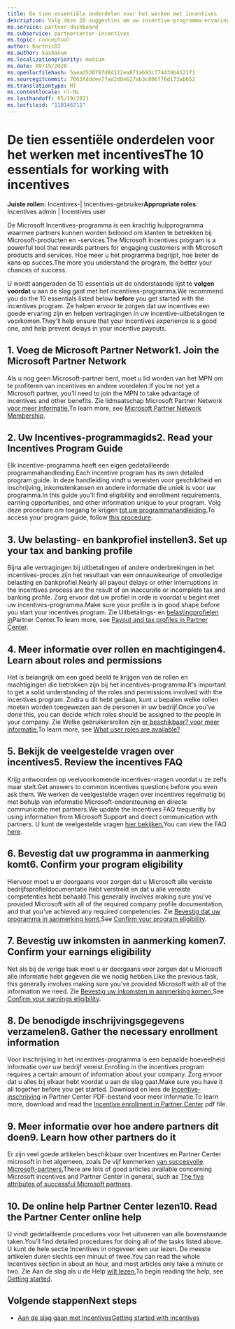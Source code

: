 ```yaml
---
title: De tien essentiële onderdelen voor het werken met incentives
description: Volg deze 10 suggesties om uw incentive-programma-ervaring te verbeteren en eerder uitbetalingen te ontvangen.
ms.service: partner-dashboard
ms.subservice: partnercenter-incentives
ms.topic: conceptual
author: Karthic83
ms.author: kashanum
ms.localizationpriority: medium
ms.date: 09/15/2020
ms.openlocfilehash: 5aead530797d8d122ea871a693c774439b412171
ms.sourcegitcommit: 7063fdddee77ad2d8e627ab3c806f76d173ab652
ms.translationtype: MT
ms.contentlocale: nl-NL
ms.lasthandoff: 05/19/2021
ms.locfileid: "110146711"
---
```

# <a name="the-10-essentials-for-working-with-incentives"></a><span data-ttu-id="24066-103">De tien essentiële onderdelen voor het werken met incentives</span><span class="sxs-lookup"><span data-stu-id="24066-103">The 10 essentials for working with incentives</span></span>

<span data-ttu-id="24066-104">**Juiste rollen:** Incentives-| Incentives-gebruiker</span><span class="sxs-lookup"><span data-stu-id="24066-104">**Appropriate roles**: Incentives admin | Incentives user</span></span>

<span data-ttu-id="24066-105">De Microsoft Incentives-programma is een krachtig hulpprogramma waarmee partners kunnen worden beloond om klanten te betrekken bij Microsoft-producten en -services.</span><span class="sxs-lookup"><span data-stu-id="24066-105">The Microsoft Incentives program is a powerful tool that rewards partners for engaging customers with Microsoft products and services.</span></span> <span data-ttu-id="24066-106">Hoe meer u het programma begrijpt, hoe beter de kans op succes.</span><span class="sxs-lookup"><span data-stu-id="24066-106">The more you understand the program, the better your chances of success.</span></span>

<span data-ttu-id="24066-107">U wordt aangeraden de 10 essentials uit de onderstaande lijst te **volgen voordat** u aan de slag gaat met het incentives-programma.</span><span class="sxs-lookup"><span data-stu-id="24066-107">We recommend you do the 10 essentials listed below **before** you get started with the incentives program.</span></span> <span data-ttu-id="24066-108">Ze helpen ervoor te zorgen dat uw incentives een goede ervaring zijn en helpen vertragingen in uw incentive-uitbetalingen te voorkomen.</span><span class="sxs-lookup"><span data-stu-id="24066-108">They’ll help ensure that your incentives experience is a good one, and help prevent delays in your incentive payouts.</span></span>

## <a name="1-join-the-microsoft-partner-network"></a><span data-ttu-id="24066-109">1. Voeg de Microsoft Partner Network</span><span class="sxs-lookup"><span data-stu-id="24066-109">1. Join the Microsoft Partner Network</span></span>

<span data-ttu-id="24066-110">Als u nog geen Microsoft-partner bent, moet u lid worden van het MPN om te profiteren van incentives en andere voordelen.</span><span class="sxs-lookup"><span data-stu-id="24066-110">If you’re not yet a Microsoft partner, you’ll need to join the MPN to take advantage of incentives and other benefits.</span></span> <span data-ttu-id="24066-111">Zie lidmaatschap Microsoft Partner Network [voor meer informatie.](https://partner.microsoft.com/membership)</span><span class="sxs-lookup"><span data-stu-id="24066-111">To learn more, see [Microsoft Partner Network Membership](https://partner.microsoft.com/membership).</span></span>

## <a name="2-read-your-incentives-program-guide"></a><span data-ttu-id="24066-112">2. Uw Incentives-programmagids</span><span class="sxs-lookup"><span data-stu-id="24066-112">2. Read your Incentives Program Guide</span></span>

<span data-ttu-id="24066-113">Elk incentive-programma heeft een eigen gedetailleerde programmahandleiding.</span><span class="sxs-lookup"><span data-stu-id="24066-113">Each incentive program has its own detailed program guide.</span></span> <span data-ttu-id="24066-114">In deze handleiding vindt u vereisten voor geschiktheid en inschrijving, inkomstenkansen en andere informatie die uniek is voor uw programma.</span><span class="sxs-lookup"><span data-stu-id="24066-114">In this guide you'll find eligibility and enrollment requirements, earning opportunities, and other information unique to your program.</span></span> <span data-ttu-id="24066-115">Volg deze procedure om toegang te krijgen [tot uw programmahandleiding.](incentives-determined-your-program-eligibility.md#determining-your-program-eligibility)</span><span class="sxs-lookup"><span data-stu-id="24066-115">To access your program guide, follow [this procedure](incentives-determined-your-program-eligibility.md#determining-your-program-eligibility).</span></span>

## <a name="3-set-up-your-tax-and-banking-profile"></a><span data-ttu-id="24066-116">3. Uw belasting- en bankprofiel instellen</span><span class="sxs-lookup"><span data-stu-id="24066-116">3. Set up your tax and banking profile</span></span>

<span data-ttu-id="24066-117">Bijna alle vertragingen bij uitbetalingen of andere onderbrekingen in het incentives-proces zijn het resultaat van een onnauwkeurige of onvolledige belasting en bankprofiel.</span><span class="sxs-lookup"><span data-stu-id="24066-117">Nearly all payout delays or other interruptions in the incentives process are the result of an inaccurate or incomplete tax and banking profile.</span></span> <span data-ttu-id="24066-118">Zorg ervoor dat uw profiel in orde is voordat u begint met uw incentives-programma.</span><span class="sxs-lookup"><span data-stu-id="24066-118">Make sure your profile is in good shape before you start your incentives program.</span></span> <span data-ttu-id="24066-119">Zie Uitbetalings- en [belastingprofielen in](incentives-create-and-manage-your-payout-and-tax-profiles.md)Partner Center.</span><span class="sxs-lookup"><span data-stu-id="24066-119">To learn more, see [Payout and tax profiles in Partner Center](incentives-create-and-manage-your-payout-and-tax-profiles.md).</span></span>

## <a name="4-learn-about-roles-and-permissions"></a><span data-ttu-id="24066-120">4. Meer informatie over rollen en machtigingen</span><span class="sxs-lookup"><span data-stu-id="24066-120">4. Learn about roles and permissions</span></span>

<span data-ttu-id="24066-121">Het is belangrijk om een goed beeld te krijgen van de rollen en machtigingen die betrokken zijn bij het incentives-programma.</span><span class="sxs-lookup"><span data-stu-id="24066-121">It's important to get a solid understanding of the roles and permissions involved with the incentives program.</span></span> <span data-ttu-id="24066-122">Zodra u dit hebt gedaan, kunt u bepalen welke rollen moeten worden toegewezen aan de personen in uw bedrijf.</span><span class="sxs-lookup"><span data-stu-id="24066-122">Once you've done this, you can decide which roles should be assigned to the people in your company.</span></span> <span data-ttu-id="24066-123">Zie Welke gebruikersrollen zijn [er beschikbaar? voor meer informatie.](incentives-faq.md#what-user-roles-are-available)</span><span class="sxs-lookup"><span data-stu-id="24066-123">To learn more, see [What user roles are available?](incentives-faq.md#what-user-roles-are-available)</span></span>

## <a name="5-review-the-incentives-faq"></a><span data-ttu-id="24066-124">5. Bekijk de veelgestelde vragen over incentives</span><span class="sxs-lookup"><span data-stu-id="24066-124">5. Review the incentives FAQ</span></span>

<span data-ttu-id="24066-125">Krijg antwoorden op veelvoorkomende incentives-vragen voordat u ze zelfs maar stelt.</span><span class="sxs-lookup"><span data-stu-id="24066-125">Get answers to common incentives questions before you even ask them.</span></span> <span data-ttu-id="24066-126">We werken de veelgestelde vragen over incentives regelmatig bij met behulp van informatie Microsoft-ondersteuning en directe communicatie met partners.</span><span class="sxs-lookup"><span data-stu-id="24066-126">We update the incentives FAQ frequently by using information from Microsoft Support and direct communication with partners.</span></span> <span data-ttu-id="24066-127">U kunt de veelgestelde vragen [hier bekijken.](incentives-faq.md)</span><span class="sxs-lookup"><span data-stu-id="24066-127">You can view the FAQ [here](incentives-faq.md).</span></span>

## <a name="6-confirm-your-program-eligibility"></a><span data-ttu-id="24066-128">6. Bevestig dat uw programma in aanmerking komt</span><span class="sxs-lookup"><span data-stu-id="24066-128">6. Confirm your program eligibility</span></span>

<span data-ttu-id="24066-129">Hiervoor moet u er doorgaans voor zorgen dat u Microsoft alle vereiste bedrijfsprofieldocumentatie hebt verstrekt en dat u alle vereiste competenties hebt behaald.</span><span class="sxs-lookup"><span data-stu-id="24066-129">This generally involves making sure you’ve provided Microsoft with all of the required company profile documentation, and that you’ve achieved any required competencies.</span></span> <span data-ttu-id="24066-130">Zie [Bevestig dat uw programma in aanmerking komt.](incentives-determined-your-program-eligibility.md)</span><span class="sxs-lookup"><span data-stu-id="24066-130">See [Confirm your program eligibility](incentives-determined-your-program-eligibility.md).</span></span>

## <a name="7-confirm-your-earnings-eligibility"></a><span data-ttu-id="24066-131">7. Bevestig uw inkomsten in aanmerking komen</span><span class="sxs-lookup"><span data-stu-id="24066-131">7. Confirm your earnings eligibility</span></span>

<span data-ttu-id="24066-132">Net als bij de vorige taak moet u er doorgaans voor zorgen dat u Microsoft alle informatie hebt gegeven die we nodig hebben.</span><span class="sxs-lookup"><span data-stu-id="24066-132">Like the previous task, this generally involves making sure you’ve provided Microsoft with all of the information we need.</span></span> <span data-ttu-id="24066-133">Zie [Bevestig uw inkomsten in aanmerking komen.](incentives-confirm-your-earnings-eligibility.md)</span><span class="sxs-lookup"><span data-stu-id="24066-133">See [Confirm your earnings eligibility](incentives-confirm-your-earnings-eligibility.md).</span></span>

## <a name="8-gather-the-necessary-enrollment-information"></a><span data-ttu-id="24066-134">8. De benodigde inschrijvingsgegevens verzamelen</span><span class="sxs-lookup"><span data-stu-id="24066-134">8. Gather the necessary enrollment information</span></span>

<span data-ttu-id="24066-135">Voor inschrijving in het incentives-programma is een bepaalde hoeveelheid informatie over uw bedrijf vereist.</span><span class="sxs-lookup"><span data-stu-id="24066-135">Enrolling in the incentives program requires a certain amount of information about your company.</span></span> <span data-ttu-id="24066-136">Zorg ervoor dat u alles bij elkaar hebt voordat u aan de slag gaat.</span><span class="sxs-lookup"><span data-stu-id="24066-136">Make sure you have it all together before you get started.</span></span> <span data-ttu-id="24066-137">Download en lees de [Incentive-inschrijving](https://assetsprod.microsoft.com/partner-center-incentives-enrollment.pdf) in Partner Center PDF-bestand voor meer informatie.</span><span class="sxs-lookup"><span data-stu-id="24066-137">To learn more, download and read the [Incentive enrollment in Partner Center](https://assetsprod.microsoft.com/partner-center-incentives-enrollment.pdf) pdf file.</span></span>

## <a name="9-learn-how-other-partners-do-it"></a><span data-ttu-id="24066-138">9. Meer informatie over hoe andere partners dit doen</span><span class="sxs-lookup"><span data-stu-id="24066-138">9. Learn how other partners do it</span></span>

<span data-ttu-id="24066-139">Er zijn veel goede artikelen beschikbaar over Incentives en Partner Center microsoft in het algemeen, zoals De vijf kenmerken [van succesvolle Microsoft-partners.](https://www.microsoft.com/en-us/us-partner-blog/2019/08/29/the-five-attributes-of-successful-microsoft-partners/)</span><span class="sxs-lookup"><span data-stu-id="24066-139">There are lots of good articles available concerning Microsoft incentives and Partner Center in general, such as [The five attributes of successful Microsoft partners](https://www.microsoft.com/en-us/us-partner-blog/2019/08/29/the-five-attributes-of-successful-microsoft-partners/).</span></span>

## <a name="10-read-the-partner-center-online-help"></a><span data-ttu-id="24066-140">10. De online help Partner Center lezen</span><span class="sxs-lookup"><span data-stu-id="24066-140">10. Read the Partner Center online help</span></span>

<span data-ttu-id="24066-141">U vindt gedetailleerde procedures voor het uitvoeren van alle bovenstaande taken.</span><span class="sxs-lookup"><span data-stu-id="24066-141">You’ll find detailed procedures for doing all of the tasks listed above.</span></span> <span data-ttu-id="24066-142">U kunt de hele sectie Incentives in ongeveer een uur lezen. De meeste artikelen duren slechts een minuut of twee.</span><span class="sxs-lookup"><span data-stu-id="24066-142">You can read the whole Incentives section in about an hour, and most articles only take a minute or two.</span></span> <span data-ttu-id="24066-143">Zie Aan de slag als u de Help [wilt lezen.](incentives-get-started-intro.md)</span><span class="sxs-lookup"><span data-stu-id="24066-143">To begin reading the help, see [Getting started](incentives-get-started-intro.md).</span></span>

## <a name="next-steps"></a><span data-ttu-id="24066-144">Volgende stappen</span><span class="sxs-lookup"><span data-stu-id="24066-144">Next steps</span></span>

- [<span data-ttu-id="24066-145">Aan de slag gaan met Incentives</span><span class="sxs-lookup"><span data-stu-id="24066-145">Getting started with incentives</span></span>](incentives-get-started-intro.md)
